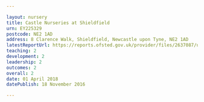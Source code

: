 ```yaml
---

layout: nursery
title: Castle Nurseries at Shieldfield
urn: EY225329
postcode: NE2 1AD
address: 8 Clarence Walk, Shieldfield, Newcastle upon Tyne, NE2 1AD
latestReportUrl: https://reports.ofsted.gov.uk/provider/files/2637087/urn/EY225329.pdf
teaching: 2
development: 2
leadership: 2
outcomes: 2
overall: 2
date: 01 April 2018 
datePublish: 18 November 2016

---
```

